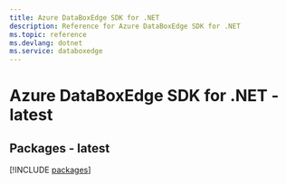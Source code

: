 ```yaml
---
title: Azure DataBoxEdge SDK for .NET
description: Reference for Azure DataBoxEdge SDK for .NET
ms.topic: reference
ms.devlang: dotnet
ms.service: databoxedge
---
```

# Azure DataBoxEdge SDK for .NET - latest
## Packages - latest
[!INCLUDE [packages](databoxedge-index.md)]

